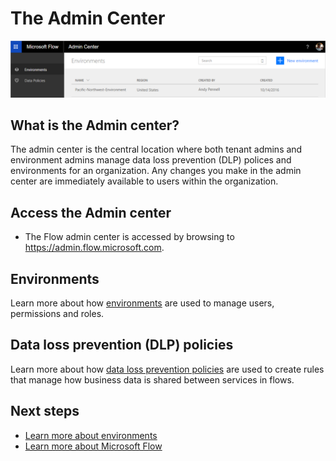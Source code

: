 <properties
    pageTitle="Learn how to use the Microsoft Flow admin center to manage environments and data loss prevention policies. | Microsoft Flow"
    description="The Flow admin center is used by tenant and environment admins to manage data loss prevention polices and environments for Microsoft Flow deployments."
    services=""
    suite="flow"
    documentationCenter="na"
    authors="msftman"
    manager="anneta"
    editor=""
    tags=""/>

<tags
   ms.service="flow"
   ms.devlang="na"
   ms.topic="article"
   ms.tgt_pltfrm="na"
   ms.workload="na"
   ms.date="01/24/2016"
   ms.author="deonhe"/>


# The Admin Center

![overview](./media/introduction-to-the-admin-center/overview.png)  

## What is the Admin center?
The admin center is the central location where both tenant admins and environment admins manage data loss prevention (DLP) polices and environments for an organization. Any changes you make in the admin center are immediately available to users within the organization.  

## Access the Admin center
- The Flow admin center is accessed by browsing to https://admin.flow.microsoft.com.   

## Environments
Learn more about how [environments](./environments-overview-admin.md) are used to manage users, permissions and roles.  

## Data loss prevention (DLP) policies 
Learn more about how [data loss prevention policies](./prevent-data-loss.md) are used to create rules that manage how business data is shared between services in flows.  

## Next steps
- [Learn more about environments](./environments-overview-admin.md)   
- [Learn more about Microsoft Flow](./getting-started.md)   